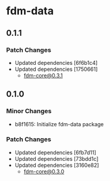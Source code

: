 # fdm-data

## 0.1.1

### Patch Changes

- Updated dependencies [6f6b1c4]
- Updated dependencies [1750661]
  - fdm-core@0.3.1

## 0.1.0

### Minor Changes

- b8f1615: Initialize fdm-data package

### Patch Changes

- Updated dependencies [6fb7d11]
- Updated dependencies [73bdd1c]
- Updated dependencies [3160e82]
  - fdm-core@0.3.0
